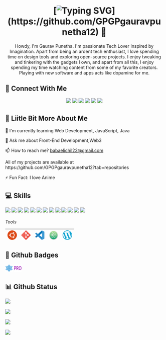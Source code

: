 # <h1 align="center"/>[![Typing SVG](https://readme-typing-svg.herokuapp.com?size=25&duration=3000&color=20D2D6&multiline=true&height=100&lines=Hi+there+I'm+Ankit+Kanyal+%F0%9F%98%81;Welcome+to+my+github+profile!)](https://github.com/GPGPgauravpunetha12) 👋
<!-- <img width="20%" src="https://i.imgur.com/u2WLlB8.gif" /> -->

<p align="center"/> Howdy, I'm Gaurav Punetha. I'm passionate Tech Lover Inspired by Imagination. Apart from being an ardent tech enthusiast, I love spending time on design tools and exploring open-source projects.  I enjoy tweaking and tinkering with the gadgets I own, and apart from all this, I enjoy spending my time watching content from some of my favorite creators.  Playing with new software and apps acts like dopamine for me.

## 👥 Connect With Me
<p align="center">
<a href="www.linkedin.com/in/gaurav-punetha/"><img src="https://img.shields.io/badge/linkedin-%230077B5.svg?style=for-the-badge&logo=linkedin&logoColor=white" style="margin-bottom: 4px;" height="30px" target="_blank"></a>
<a href="#"><img src="https://img.shields.io/badge/Twitter-%231DA1F2.svg?style=for-the-badge&logo=Twitter&logoColor=white" style="margin-bottom: 4px;" height="30px" target="_blank"></a>
<a href="#"><img src="https://img.shields.io/badge/Discord-%237289DA.svg?style=for-the-badge&logo=discord&logoColor=white" style="margin-bottom: 4px;" height="30px" target="_blank"></a>
<a href="#"><img src="https://img.shields.io/badge/Facebook-%231877F2.svg?style=for-the-badge&logo=Facebook&logoColor=white" style="margin-bottom: 4px;" height="30px" target="_blank"></a>
<a href="#"><img src="https://img.shields.io/badge/Instagram-%23E4405F.svg?style=for-the-badge&logo=Instagram&logoColor=white" style="margin-bottom: 4px;" height="30px" target="_blank"></a>
<a href="#"><img src="https://img.shields.io/badge/YouTube-%23FF0000.svg?style=for-the-badge&logo=YouTube&logoColor=white" style="margin-bottom: 4px;" height="30px" target="_blank"></a>
<a href="#><img src="https://img.shields.io/badge/Reddit-FF4500?style=for-the-badge&logo=reddit&logoColor=white" style="margin-bottom: 4px;" height="30px" target="_blank"></a>
</p>

## 💫 Liitle Bit More About Me
<p>🌱 I'm currently learning Web Development, JavaScript, Java</p>
<p>💬 Ask me about Front-End Development,Web3</p>
<p>📫 How to reach me? <a href="babaelichi123@.com">babaelichil23@gmail.com</a></p>
<p>All of my projects are available at <a href="https://github.com/GPGPgauravpunetha12?tab=repositories"></a>https://github.com/GPGPgauravpunetha12?tab=repositories</p>
<p>⚡ Fun Fact: I love Anime</p>

## 💻 Skills
<p>
<img src="https://img.shields.io/badge/c-%2300599C.svg?style=for-the-badge&logo=c&logoColor=white" style="margin-bottom: 4px;" height="30px">
<img src="https://img.shields.io/badge/javascript-%23323330.svg?style=for-the-badge&logo=javascript&logoColor=%23F7DF1E" style="margin-bottom: 4px;" height="30px">
<img src="https://img.shields.io/badge/html5-%23E34F26.svg?style=for-the-badge&logo=html5&logoColor=white" style="margin-bottom: 4px;" height="30px">
<img src="https://img.shields.io/badge/css3-%231572B6.svg?style=for-the-badge&logo=css3&logoColor=white" style="margin-bottom: 4px;" height="30px">
<img src="https://img.shields.io/badge/bootstrap-%23563D7C.svg?style=for-the-badge&logo=bootstrap&logoColor=white" style="margin-bottom: 4px;" height="30px">
<img src="https://img.shields.io/badge/react-%2320232a.svg?style=for-the-badge&logo=react&logoColor=%2361DAFB" style="margin-bottom: 4px;" height="30px">
<img src="https://img.shields.io/badge/tailwindcss-%2338B2AC.svg?style=for-the-badge&logo=tailwind-css&logoColor=white" style="margin-bottom: 4px;" height="30px">
<img src="https://img.shields.io/badge/bulma-cyan?style=for-the-badge&logo=bulma&logoColor=white" style="margin-bottom: 4px;" height="30px">
<img src="https://img.shields.io/badge/node.js-6DA55F?style=for-the-badge&logo=node.js&logoColor=white" style="margin-bottom: 4px;" height="30px">
<img src="https://img.shields.io/badge/express.js-%23404d59.svg?style=for-the-badge&logo=express&logoColor=%2361DAFB" style="margin-bottom: 4px;" height="30px">
<img src="https://img.shields.io/badge/git-%23F05033.svg?style=for-the-badge&logo=git&logoColor=white" style="margin-bottom: 4px;" height="30px">
<img src="https://img.shields.io/badge/-Arduino-00979D?style=for-the-badge&logo=Arduino&logoColor=white" style="margin-bottom: 4px;" height="30px">
<img src="https://img.shields.io/badge/Linux-FCC624?style=for-the-badge&logo=linux&logoColor=black" style="margin-bottom: 4px;" height="30px">
</p>


 *Tools*
 
<img alt="Ubuntu" width="30px" src="https://github.com/Ankitkanyal1/Ankitkanyal1/blob/main/icons/Ubuntu.svg"/>|<img alt="Git" width="30px" src="https://github.com/Ankitkanyal1/Ankitkanyal1/blob/main/icons/Git.svg"/>|<img alt="VSCode" width="30px" src="https://github.com/Ankitkanyal1/Ankitkanyal1/blob/main/icons/VSCode.svg"/>|<img alt="Atom" width="30px" src="https://github.com/Ankitkanyal1/Ankitkanyal1/blob/main/icons/Atom.svg"/>|<img alt="WordPress" width="30px" src="https://github.com/Ankitkanyal1/Ankitkanyal1/blob/main/icons/WP.svg"/>
 |--|--|--|--|--|

## 🌟 Github Badges
<p>
<img src="https://raw.githubusercontent.com/acervenky/animated-github-badges/master/assets/acbadge.gif" height="24px">
<img src="https://raw.githubusercontent.com/acervenky/animated-github-badges/master/assets/pro.gif" height="24px">
</p>


## 📊 Github Status

<p><img src="https://metrics.lecoq.io/GPGPgauravpunetha12"><p>

<p><img src="https://activity-graph.herokuapp.com/graph?username=GPGPgauravpunetha12"><p>

<p><img src="https://github-readme-stats.vercel.app/api?username=GPGPgauravpunetha12&show_icons=true&theme=chartreuse-dark&include_all_commits=true&hide=issues"><p>

<p><img src="https://github-readme-streak-stats.herokuapp.com/?user=GPGPgauravpunetha12"><p>
